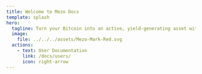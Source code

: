 ```yaml
---
title: Welcome to Mezo Docs
template: splash
hero:
  tagline: Turn your Bitcoin into an active, yield-generating asset with BitcoinFi.
  image:
    file: ../../../assets/Mezo-Mark-Red.svg
  actions:
    - text: User Documentation
      link: /docs/users/
      icon: right-arrow
---
```

